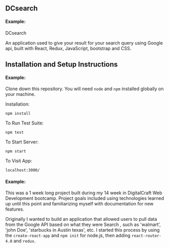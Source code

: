 ## DCsearch 
#### Example:

DCsearch 

An application used to give your result for your search query using Google api, built with React, Redux, JavaScript, bootstrap and CSS.




<!-- ## Project Screen Shot(s)

#### Example:   

![](https://github.com/neilshah101/DCsearch/blob/main/images/home_screen.png)

[ PRETEND OTHER SCREEN SHOT IS HERE ] -->

## Installation and Setup Instructions

#### Example:  

Clone down this repository. You will need `node` and `npm` installed globally on your machine.  

Installation:

`npm install`  

To Run Test Suite:  

`npm test`  

To Start Server:

`npm start`  

To Visit App:

`localhost:3000/`  


#### Example:  

This was a 1 week long project built during my 14 week in DigitalCraft Web Development bootcamp. Project goals included using technologies learned up until this point and familiarizing myself with documentation for new features.  

Originally I wanted to build an application that allowed users to pull data from the Google API based on what they were Search , such as 'walmart', 'john Doe', 'starbucks in Austin texas', etc. I started this process by using the `create-react-app` and `npm init` for node.js, then adding `react-router-4.0` and `redux`.  


